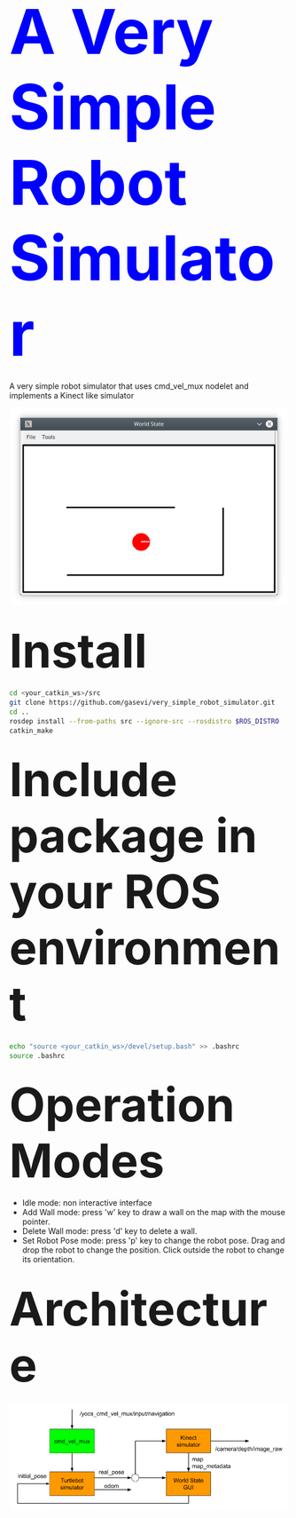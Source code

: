 # <span style="color:#00f; font-size: 4em;"> A Very Simple Robot Simulator </span>

A very simple robot simulator that uses cmd_vel_mux nodelet and implements a Kinect like simulator

<p align="center">
  <img src="images/very_simple_robot_nav_interface.png" width=500 >
</p>

## <span style="font-size: 4em;">Install</span>

```sh
cd <your_catkin_ws>/src
git clone https://github.com/gasevi/very_simple_robot_simulator.git
cd ..
rosdep install --from-paths src --ignore-src --rosdistro $ROS_DISTRO
catkin_make
```

## <span style="font-size: 4em;">Include package in your ROS environment</span>

```sh
echo "source <your_catkin_ws>/devel/setup.bash" >> .bashrc 
source .bashrc
```

## <span style="font-size: 4em;">Operation Modes</span>

 * Idle mode: non interactive interface
 * Add Wall mode: press 'w' key to draw a wall on the map with the mouse pointer.
 * Delete Wall mode: press 'd' key to delete a wall.
 * Set Robot Pose mode: press 'p' key to change the robot pose. Drag and drop the robot to change the position. Click outside the robot to change its orientation.

## <span style="font-size: 4em;">Architecture</span>

<img src="images/very_simple_robot_nav_design.png" width=800 >
